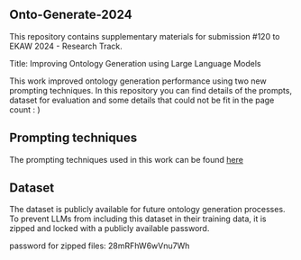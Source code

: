 ## Onto-Generate-2024
This repository contains supplementary materials for submission #120 to EKAW 2024 - Research Track.  

Title: Improving Ontology Generation using Large Language Models

This work improved ontology generation performance using two new prompting techniques. In this repository you can find details of the prompts, dataset for evaluation and some details that could not be fit in the page count : )
## Prompting techniques
The prompting techniques used in this work can be found [here](/PromptingTechniques)


## Dataset
The dataset is publicly available for future ontology generation processes. To prevent LLMs from including this dataset in their training data, it is zipped and locked with a publicly available password.

password for zipped files: 28mRFhW6wVnu7Wh
